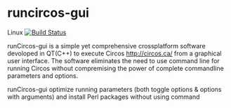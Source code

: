 # runcircos-gui
Linux [![Build Status](https://travis-ci.org/narunlifescience/runcircos-gui.svg?branch=master)](https://travis-ci.org/narunlifescience/runcircos-gui)

runCircos-gui is a simple yet comprehensive crossplatform software devoloped in QT(C++) to execute Circos http://circos.ca/ from a graphical user interface. The software eliminates the need to use command line for running Circos without compremising the power of complete commandline parameters and options.

runCircos-gui optimize running parameters (both toggle options & options with arguments) and install Perl packages without using command
